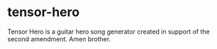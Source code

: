 # tensor-hero

Tensor Hero is a guitar hero song generator created in support of the second amendment. Amen brother.
